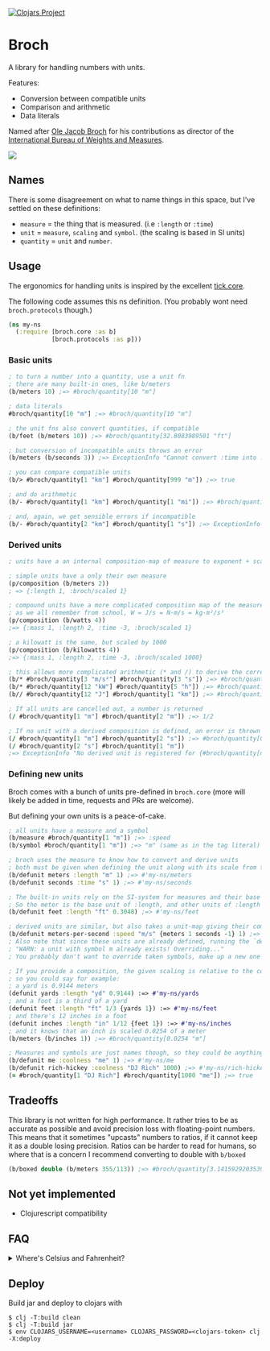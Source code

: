 [![Clojars Project](https://img.shields.io/clojars/v/no.anteo/broch.svg)](https://clojars.org/no.anteo/broch)

# Broch
A library for handling numbers with units. 

Features:
* Conversion between compatible units
* Comparison and arithmetic
* Data literals

Named after [Ole Jacob Broch](https://en.wikipedia.org/wiki/Ole_Jacob_Broch) 
for his contributions as director of the 
[International Bureau of Weights and Measures](https://en.wikipedia.org/wiki/International_Bureau_of_Weights_and_Measures). 

![](https://upload.wikimedia.org/wikipedia/commons/thumb/4/40/Ole_Jacob_Broch.png/375px-Ole_Jacob_Broch.png)

## Names
There is some disagreement on what to name things in this space, but I've settled on these definitions:
- `measure` = the thing that is measured. (i.e `:length` or `:time`)
- `unit` = `measure`, `scaling` and `symbol`. (the scaling is based in SI units) 
- `quantity` = `unit` and `number`. 

## Usage
The ergonomics for handling units is inspired by the excellent 
[tick.core](https://github.com/juxt/tick#tick).

The following code assumes this ns definition. (You probably wont need `broch.protocols` though.)
```clojure 
(ns my-ns
  (:require [broch.core :as b]
            [broch.protocols :as p]))
```

### Basic units
```clojure
; to turn a number into a quantity, use a unit fn
; there are many built-in ones, like b/meters
(b/meters 10) ;=> #broch/quantity[10 "m"]

; data literals
#broch/quantity[10 "m"] ;=> #broch/quantity[10 "m"]

; the unit fns also convert quantities, if compatible
(b/feet (b/meters 10)) ;=> #broch/quantity[32.8083989501 "ft"]

; but conversion of incompatible units throws an error
(b/meters (b/seconds 3)) ;=> ExceptionInfo "Cannot convert :time into :length"

; you can compare compatible units
(b/> #broch/quantity[1 "km"] #broch/quantity[999 "m"]) ;=> true

; and do arithmetic
(b/- #broch/quantity[1 "km"] #broch/quantity[1 "mi"]) ;=> #broch/quantity[-0.609344 "km"]

; and, again, we get sensible errors if incompatible
(b/- #broch/quantity[2 "km"] #broch/quantity[1 "s"]) ;=> ExceptionInfo "Cannot add/subtract :length and :time"
```

### Derived units

```clojure
; units have a an internal composition-map of measure to exponent + scaling

; simple units have a only their own measure
(p/composition (b/meters 2))
; => {:length 1, :broch/scaled 1}

; compound units have a more complicated composition map of the measures they're composed of
; as we all remember from school, W = J/s = N·m/s = kg·m²/s³
(p/composition (b/watts 4)) 
;=> {:mass 1, :length 2, :time -3, :broch/scaled 1}

; a kilowatt is the same, but scaled by 1000
(p/composition (b/kilowatts 4))
;=> {:mass 1, :length 2, :time -3, :broch/scaled 1000}

; this allows more complicated arithmetic (* and /) to derive the correct unit and convert the quantity, if it's defined
(b/* #broch/quantity[3 "m/s²"] #broch/quantity[3 "s"]) ;=> #broch/quantity[9 "m/s"]
(b/* #broch/quantity[12 "kW"] #broch/quantity[5 "h"]) ;=> #broch/quantity[60 "kWh"]
(b// #broch/quantity[12 "J"] #broch/quantity[1 "km"]) ;=> #broch/quantity[0.12 "N"]

; If all units are cancelled out, a number is returned
(/ #broch/quantity[1 "m"] #broch/quantity[2 "m"]) ;=> 1/2

; If no unit with a derived composition is defined, an error is thrown
(/ #broch/quantity[1 "m"] #broch/quantity[2 "s"]) ;=> #broch/quantity[0.5 "m/s"]
(/ #broch/quantity[2 "s"] #broch/quantity[1 "m"]) 
;=> ExceptionInfo "No derived unit is registered for {#broch/quantity[nil "s"] 1, #broch/quantity[nil "m"] -1}"
```

### Defining new units
Broch comes with a bunch of units pre-defined in `broch.core` (more will likely be added in time, requests and PRs are welcome).

But defining your own units is a peace-of-cake. 

```clojure
; all units have a measure and a symbol 
(b/measure #broch/quantity[1 "m"]) ;=> :speed 
(b/symbol #broch/quantity[1 "m"]) ;=> "m" (same as in the tag literal)

; broch uses the measure to know how to convert and derive units
; both must be given when defining the unit along with its scale from the "base" unit of that measure
(b/defunit meters :length "m" 1) ;=> #'my-ns/meters
(b/defunit seconds :time "s" 1) ;=> #'my-ns/seconds

; The built-in units rely on the SI-system for measures and their base units. 
; So the meter is the base unit of :length, and other units of :length must specify their scale relative to it. 
(b/defunit feet :length "ft" 0.3048) ;=> #'my-ns/feet  

; derived units are similar, but also takes a unit-map giving their composition
(b/defunit meters-per-second :speed "m/s" {meters 1 seconds -1} 1) ;=> #'my-ns/meters-per-second
; Also note that since these units are already defined, running the `defunit` forms above would print warnings like 
; "WARN: a unit with symbol m already exists! Overriding..." 
; You probably don't want to override taken symbols, make up a new one instead.

; If you provide a composition, the given scaling is relative to the composing units
; so you could say for example:
; a yard is 0.9144 meters
(defunit yards :length "yd" 0.9144) :=> #'my-ns/yards 
; and a foot is a third of a yard
(defunit feet :length "ft" 1/3 {yards 1}) :=> #'my-ns/feet
; and there's 12 inches in a foot
(defunit inches :length "in" 1/12 {feet 1}) :=> #'my-ns/inches
; and it knows that an inch is scaled 0.0254 of a meter
(b/meters (b/inches 1)) ;=> #broch/quantity[0.0254 "m"]

; Measures and symbols are just names though, so they could be anything. For example:
(b/defunit me :coolness "me" 1) ;=> #'my-ns/me
(b/defunit rich-hickey :coolness "DJ Rich" 1000) ;=> #'my-ns/rich-hickey
(= #broch/quantity[1 "DJ Rich"] #broch/quantity[1000 "me"]) ;=> true
```

## Tradeoffs
This library is not written for high performance. 
It rather tries to be as accurate as possible and avoid precision loss with floating-point numbers. 
This means that it sometimes "upcasts" numbers to ratios, if it cannot keep it as a double losing precision.
Ratios can be harder to read for humans, so where that is a concern I recommend converting to double with `b/boxed`
```clojure 
(b/boxed double (b/meters 355/113)) ;=> #broch/quantity[3.141592920353982 "m"]
```

## Not yet implemented
- Clojurescript compatibility

## FAQ
<details>
    <summary>Where's Celsius and Fahrenheit?</summary>

TLDR: Intentionally left out.

Both these common ways of denoting temperature has intentionally been *left out* of this library. 
This is because neither °C nor °F are actually *just* units of measure in the true sense, because their zero-points are not zero.
They are *units on a scale*, which is why we prefix them with a °.

Zero grams is no mass, and zero miles per hour is no speed, but zero °C is *not* no temperature. 
It's quite a lot of temperature actually, exactly 273.15 K of temperature.
Zero kelvin *is* no temperature, and that's why it is included in this library, 
and why it's (probably) the only unit for temperature you'll ever see used in any real computations involving temperature. 

We could have added support for translation (shifting the zero-point),
but that would have complicated conversion and raised some difficult questions on how to handle equality and arithmetic with 
these non-zero-based units. 

For example:
```clojure 
; remember that 32°F = 0°C
(b/+ (b/fahrenheit 32) (b/celcius 0)) ;=> ?
(b/+ (b/celcius 0) (b/fahrenheit 32)) ;=> ?
```
Is it 0 °C or 64 °F? Both answers are plausible depending on which unit you choose to convert to before adding them together.
And picking one interpretation, say always converting to the first argument's unit, would mean that `b/+` and `b/*` are no longer 
[commutative](https://en.wikipedia.org/wiki/Commutative_property) for temperatures, which is no good. 

In conclusion, if you need to do stuff with temperatures and show the result in °C or °F,
do whatever you need to do in kelvins and then [scale the result yourself](https://en.wikipedia.org/wiki/Conversion_of_scales_of_temperature) like this:
```clojure 
(def k #broch/quantity[345 "K"])

; to fahrenheit
(double
 (- (* (b/num k) 9/5)
    (rationalize 459.67))) 
;=> 161.33

; to celcius
(double
 (- (b/num k)
    (rationalize 273.15))) 
;=> 71.85
```

</details> 

## Deploy
Build jar and deploy to clojars with
```shell
$ clj -T:build clean
$ clj -T:build jar
$ env CLOJARS_USERNAME=<username> CLOJARS_PASSWORD=<clojars-token> clj -X:deploy
```
